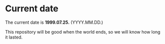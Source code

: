 # Current date

The current date is **1999.07.25.** (YYYY.MM.DD.)

This repository will be good when the world ends, so we will know how long it lasted.